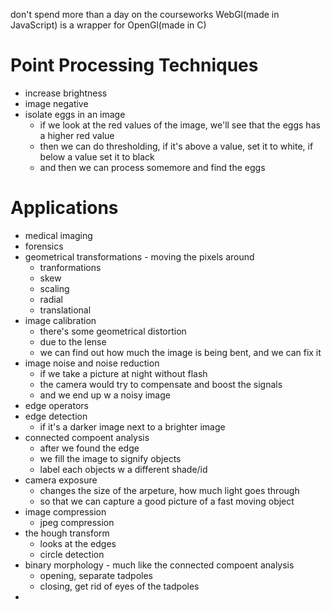 don't spend more than a day on the courseworks
WebGl(made in JavaScript) is a wrapper for OpenGl(made in C)

# Point Processing Techniques
- increase brightness
- image negative
- isolate eggs in an image
	- if we look at the red values of the image, we'll see that the eggs has a higher red value
	- then we can do thresholding, if it's above a value, set it to white, if below a value set it to black
	- and then we can process somemore and find the eggs

# Applications
- medical imaging
- forensics
- geometrical transformations - moving the pixels around
	- tranformations
	- skew
	- scaling
	- radial
	- translational
- image calibration
	- there's some geometrical distortion
	- due to the lense
	- we can find out how much the image is being bent, and we can fix it
- image noise and noise reduction
	- if we take a picture at night without flash
	- the camera would try to compensate and boost the signals
	- and we end up w a noisy image
- edge operators
- edge detection
	- if it's a darker image next to a brighter image
- connected compoent analysis
	- after we found the edge
	- we fill the image to signify objects
	- label each objects w a different shade/id
- camera exposure
	- changes the size of the arpeture, how much light goes through
	- so that we can capture a good picture of a fast moving object
- image compression
	- jpeg compression
- the hough transform
	- looks at the edges
	- circle detection
- binary morphology - much  like the connected compoent analysis
	- opening, separate tadpoles
	- closing, get rid of eyes of the tadpoles
- 
